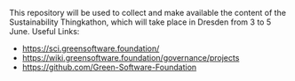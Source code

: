 This repository will be used to collect and make available the content of the Sustainability Thingkathon, which will take place in Dresden from 3 to 5 June.
Useful Links:
- https://sci.greensoftware.foundation/
- https://wiki.greensoftware.foundation/governance/projects
- https://github.com/Green-Software-Foundation
